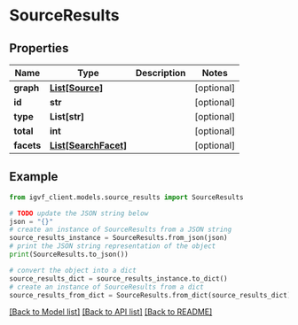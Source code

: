 # SourceResults


## Properties

Name | Type | Description | Notes
------------ | ------------- | ------------- | -------------
**graph** | [**List[Source]**](Source.md) |  | [optional] 
**id** | **str** |  | [optional] 
**type** | **List[str]** |  | [optional] 
**total** | **int** |  | [optional] 
**facets** | [**List[SearchFacet]**](SearchFacet.md) |  | [optional] 

## Example

```python
from igvf_client.models.source_results import SourceResults

# TODO update the JSON string below
json = "{}"
# create an instance of SourceResults from a JSON string
source_results_instance = SourceResults.from_json(json)
# print the JSON string representation of the object
print(SourceResults.to_json())

# convert the object into a dict
source_results_dict = source_results_instance.to_dict()
# create an instance of SourceResults from a dict
source_results_from_dict = SourceResults.from_dict(source_results_dict)
```
[[Back to Model list]](../README.md#documentation-for-models) [[Back to API list]](../README.md#documentation-for-api-endpoints) [[Back to README]](../README.md)


